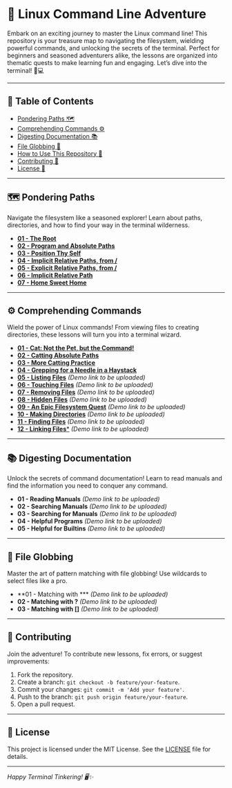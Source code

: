 # 🚀 Linux Command Line Adventure

Embark on an exciting journey to master the Linux command line! This repository is your treasure map to navigating the filesystem, wielding powerful commands, and unlocking the secrets of the terminal. Perfect for beginners and seasoned adventurers alike, the lessons are organized into thematic quests to make learning fun and engaging. Let’s dive into the terminal! 🐧💻

---

## 📜 Table of Contents

- [Pondering Paths 🗺️](https://github.com/uchihashahin01/Linux---Your-Friend/tree/main/01%20-%20Pondering%20Paths)
- [Comprehending Commands ⚙️](https://github.com/uchihashahin01/Linux---Your-Friend/tree/main/02%20-%20Comprehending%20Commands)
- [Digesting Documentation 📚](#)
- [File Globbing 🌟](#)
- [How to Use This Repository 🧭](#)
- [Contributing 🤝](#)
- [License 📜](#)

---

## 🗺️ Pondering Paths

Navigate the filesystem like a seasoned explorer! Learn about paths, directories, and how to find your way in the terminal wilderness.

- [**01 - The Root**](https://github.com/uchihashahin01/Linux---Your-Friend/blob/main/01%20-%20Pondering%20Paths/01%20-%20The%20Root.markdown)
- [**02 - Program and Absolute Paths**](https://github.com/uchihashahin01/Linux---Your-Friend/blob/main/01%20-%20Pondering%20Paths/02%20-%20Program%20and%20Absolute%20Paths.markdown)
- [**03 - Position Thy Self**](https://github.com/uchihashahin01/Linux---Your-Friend/blob/main/01%20-%20Pondering%20Paths/03%20-%20Position%20thy%20Self.markdown)
- [**04 - Implicit Relative Paths, from /**](https://github.com/uchihashahin01/Linux---Your-Friend/blob/main/01%20-%20Pondering%20Paths/04%20-%20Implicit%20Relative%20Paths%2C%20from%20(backslash).markdown)
- [**05 - Explicit Relative Paths, from /**](https://github.com/uchihashahin01/Linux---Your-Friend/blob/main/01%20-%20Pondering%20Paths/05%20-%20explicit%20relative%20paths%2C%20from%20().markdown)
- [**06 - Implicit Relative Path**](https://github.com/uchihashahin01/Linux---Your-Friend/blob/main/01%20-%20Pondering%20Paths/06%20-%20Implicit%20Relative%20Path.markdown)
- [**07 - Home Sweet Home**](https://github.com/uchihashahin01/Linux---Your-Friend/blob/main/01%20-%20Pondering%20Paths/07%20-%20Home%20Sweet%20Home.markdown)

---

## ⚙️ Comprehending Commands

Wield the power of Linux commands! From viewing files to creating directories, these lessons will turn you into a terminal wizard.

- [**01 - Cat: Not the Pet, but the Command!**](https://github.com/uchihashahin01/Linux---Your-Friend/blob/main/02%20-%20Comprehending%20Commands/01%20-%20cat%2C%20not%20the%20pet%2C%20but%20the%20command!.markdown)
- [**02 - Catting Absolute Paths**](https://github.com/uchihashahin01/Linux---Your-Friend/blob/main/02%20-%20Comprehending%20Commands/02%20-%20Catting%20Absolute%20Paths.markdown) 
- [**03 - More Catting Practice**](https://github.com/uchihashahin01/Linux---Your-Friend/blob/main/02%20-%20Comprehending%20Commands/03%20-%20More%20Catting%20Practice.markdown) 
- [**04 - Grepping for a Needle in a Haystack**](https://github.com/uchihashahin01/Linux---Your-Friend/blob/main/02%20-%20Comprehending%20Commands/04%20-%20Grepping%20for%20a%20Needle%20in%20a%20Haystack.markdown) 
- [**05 - Listing Files**](#) *(Demo link to be uploaded)*
- [**06 - Touching Files**](#) *(Demo link to be uploaded)*
- [**07 - Removing Files**](#) *(Demo link to be uploaded)*
- [**08 - Hidden Files**](#) *(Demo link to be uploaded)*
- [**09 - An Epic Filesystem Quest**](#) *(Demo link to be uploaded)*
- [**10 - Making Directories**](#) *(Demo link to be uploaded)*
- [**11 - Finding Files**](#) *(Demo link to be uploaded)*
- [**12 - Linking Files***](#) *(Demo link to be uploaded)*

---

## 📚 Digesting Documentation

Unlock the secrets of command documentation! Learn to read manuals and find the information you need to conquer any command.

- **01 - Reading Manuals** *(Demo link to be uploaded)*
- **02 - Searching Manuals** *(Demo link to be uploaded)*
- **03 - Searching for Manuals** *(Demo link to be uploaded)*
- **04 - Helpful Programs** *(Demo link to be uploaded)*
- **05 - Helpful for Builtins** *(Demo link to be uploaded)*

---

## 🌟 File Globbing

Master the art of pattern matching with file globbing! Use wildcards to select files like a pro.

- **01 - Matching with *** *(Demo link to be uploaded)*
- **02 - Matching with ?** *(Demo link to be uploaded)*
- **03 - Matching with []** *(Demo link to be uploaded)*

---



## 🤝 Contributing

Join the adventure! To contribute new lessons, fix errors, or suggest improvements:

1. Fork the repository.
2. Create a branch: `git checkout -b feature/your-feature`.
3. Commit your changes: `git commit -m 'Add your feature'`.
4. Push to the branch: `git push origin feature/your-feature`.
5. Open a pull request.

---

## 📜 License

This project is licensed under the MIT License. See the [LICENSE](https://grok.com/chat/LICENSE) file for details.

---

*Happy Terminal Tinkering! 🖥️✨*